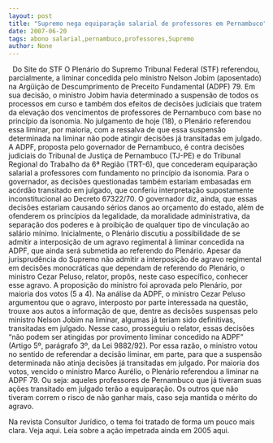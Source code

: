 ```yaml
---
layout: post
title: "Supremo nega equiparação salarial de professores em Pernambuco"
date: 2007-06-20
tags: abono salarial,pernambuco,professores,Supremo
author: None
---
```

&nbsp;
Do Site do STF
O Plen&aacute;rio do Supremo Tribunal Federal (STF) referendou, parcialmente, a liminar concedida pelo ministro Nelson Jobim (aposentado) na Arg&uuml;i&ccedil;&atilde;o de Descumprimento de Preceito Fundamental (ADPF) 79. Em sua decis&atilde;o, o ministro Jobim havia determinado a suspens&atilde;o de todos os processos em curso e tamb&eacute;m dos efeitos de decis&otilde;es judiciais que tratem da eleva&ccedil;&atilde;o dos vencimentos de professores de Pernambuco com base no princ&iacute;pio da isonomia. No julgamento de hoje (18), o Plen&aacute;rio referendou essa liminar, por maioria, com a ressalva de que essa suspens&atilde;o determinada na liminar n&atilde;o pode atingir decis&otilde;es j&aacute; transitadas em julgado. 
A ADPF, proposta pelo governador de Pernambuco, &eacute; contra decis&otilde;es judiciais do Tribunal de Justi&ccedil;a de Pernambuco (TJ-PE) e do Tribunal Regional do Trabalho da 6&ordf; Regi&atilde;o (TRT-6), que concederam equipara&ccedil;&atilde;o salarial a professores com fundamento no princ&iacute;pio da isonomia. Para o governador, as decis&otilde;es questionadas tamb&eacute;m estariam embasadas em ac&oacute;rd&atilde;o transitado em julgado, que conferiu interpreta&ccedil;&atilde;o supostamente inconstitucional ao Decreto 67322/70. 
O governador diz, ainda, que essas decis&otilde;es estariam causando s&eacute;rios danos ao or&ccedil;amento do estado, al&eacute;m de ofenderem os princ&iacute;pios da legalidade, da moralidade administrativa, da separa&ccedil;&atilde;o dos poderes e &agrave; proibi&ccedil;&atilde;o de qualquer tipo de vincula&ccedil;&atilde;o ao sal&aacute;rio m&iacute;nimo. 
Inicialmente, o Plen&aacute;rio discutiu a possibilidade de se admitir a interposi&ccedil;&atilde;o de um agravo regimental &agrave; liminar concedida na ADPF, que ainda ser&aacute; submetida ao referendo do Plen&aacute;rio. Apesar da jurisprud&ecirc;ncia do Supremo n&atilde;o admitir a interposi&ccedil;&atilde;o de agravo regimental em decis&otilde;es monocr&aacute;ticas que dependam de referendo do Plen&aacute;rio, o ministro Cezar Peluso, relator, prop&ocirc;s, neste caso espec&iacute;fico, conhecer esse agravo. A proposi&ccedil;&atilde;o do ministro foi aprovada pelo Plen&aacute;rio, por maioria dos votos (5 a 4).
Na an&aacute;lise da ADPF, o ministro Cezar Peluso argumentou que o agravo, interposto por parte interessada na quest&atilde;o, trouxe aos autos a informa&ccedil;&atilde;o de que, dentre as decis&otilde;es suspensas pelo ministro Nelson Jobim na liminar, algumas j&aacute; teriam sido definitivas, transitadas em julgado. Nesse caso, prosseguiu o relator, essas decis&otilde;es &ldquo;n&atilde;o podem ser atingidas por provimento liminar concedido na ADPF&rdquo; (Artigo 5&ordm;, par&aacute;grafo 3&ordm;, da Lei 9882/92). 
Por essa raz&atilde;o, o ministro votou no sentido de referendar a decis&atilde;o liminar, em parte, para que a suspens&atilde;o determinada n&atilde;o atinja decis&otilde;es j&aacute; transitadas em julgado. Por maioria dos votos, vencido o ministro Marco Aur&eacute;lio, o Plen&aacute;rio referendou a liminar na ADPF 79.
Ou seja: aqueles professores de Pernambuco que j&aacute; tiveram suas a&ccedil;&otilde;es transitado em julgado ter&atilde;o a equipara&ccedil;&atilde;o. Os outros que n&atilde;o tiveram correm o risco de n&atilde;o ganhar mais, caso seja mantida o m&eacute;rito do agravo.

Na revista Consultor Jur&iacute;dico, o tema foi tratado de forma um pouco mais clara. Veja aqui.
Leia sobre a a&ccedil;&atilde;o impetrada ainda em 2005&nbsp;aqui. 